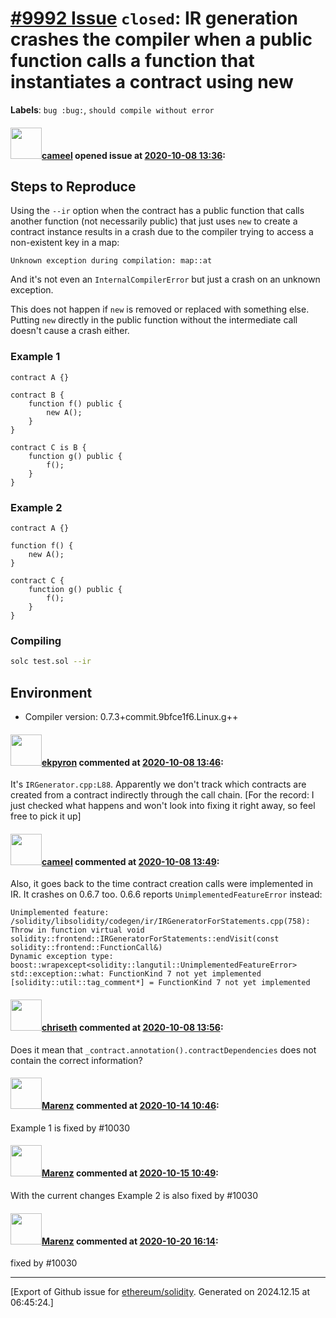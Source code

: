 # [\#9992 Issue](https://github.com/ethereum/solidity/issues/9992) `closed`: IR generation crashes the compiler when a public function calls a function that instantiates a contract using new
**Labels**: `bug :bug:`, `should compile without error`


#### <img src="https://avatars.githubusercontent.com/u/137030?v=4" width="50">[cameel](https://github.com/cameel) opened issue at [2020-10-08 13:36](https://github.com/ethereum/solidity/issues/9992):

## Steps to Reproduce
Using the `--ir` option when the contract has a public function that calls another function (not necessarily public) that just uses `new` to create a contract instance results in a crash due to the compiler trying to access a non-existent key in a map:

```
Unknown exception during compilation: map::at
```

And it's not even an `InternalCompilerError` but just a crash on an unknown exception.

This does not happen if `new` is removed or replaced with something else. Putting `new` directly in the public function without the intermediate call doesn't cause a crash either.

### Example 1
```solidity
contract A {}

contract B {
    function f() public {
        new A();
    }
}

contract C is B {
    function g() public {
        f();
    }
}
```

### Example 2
```solidity
contract A {}

function f() {
    new A();
}

contract C {
    function g() public {
        f();
    }
}
```

### Compiling
```bash
solc test.sol --ir
```

## Environment
- Compiler version: 0.7.3+commit.9bfce1f6.Linux.g++

#### <img src="https://avatars.githubusercontent.com/u/1347491?v=4" width="50">[ekpyron](https://github.com/ekpyron) commented at [2020-10-08 13:46](https://github.com/ethereum/solidity/issues/9992#issuecomment-705579902):

It's ``IRGenerator.cpp:L88``. Apparently we don't track which contracts are created from a contract indirectly through the call chain.
[For the record: I just checked what happens and won't look into fixing it right away, so feel free to pick it up]

#### <img src="https://avatars.githubusercontent.com/u/137030?v=4" width="50">[cameel](https://github.com/cameel) commented at [2020-10-08 13:49](https://github.com/ethereum/solidity/issues/9992#issuecomment-705581478):

Also, it goes back to the time contract creation calls were implemented in IR. It crashes on 0.6.7 too. 0.6.6 reports `UnimplementedFeatureError` instead:
```
Unimplemented feature:
/solidity/libsolidity/codegen/ir/IRGeneratorForStatements.cpp(758): Throw in function virtual void solidity::frontend::IRGeneratorForStatements::endVisit(const solidity::frontend::FunctionCall&)
Dynamic exception type: boost::wrapexcept<solidity::langutil::UnimplementedFeatureError>
std::exception::what: FunctionKind 7 not yet implemented
[solidity::util::tag_comment*] = FunctionKind 7 not yet implemented
```

#### <img src="https://avatars.githubusercontent.com/u/9073706?v=4" width="50">[chriseth](https://github.com/chriseth) commented at [2020-10-08 13:56](https://github.com/ethereum/solidity/issues/9992#issuecomment-705587704):

Does it mean that `_contract.annotation().contractDependencies` does not contain the correct information?

#### <img src="https://avatars.githubusercontent.com/u/424752?u=2d50de05ec528b9b84f8b905a56e90669b0f8927&v=4" width="50">[Marenz](https://github.com/Marenz) commented at [2020-10-14 10:46](https://github.com/ethereum/solidity/issues/9992#issuecomment-708321913):

Example 1 is fixed by #10030

#### <img src="https://avatars.githubusercontent.com/u/424752?u=2d50de05ec528b9b84f8b905a56e90669b0f8927&v=4" width="50">[Marenz](https://github.com/Marenz) commented at [2020-10-15 10:49](https://github.com/ethereum/solidity/issues/9992#issuecomment-709164888):

With the current changes Example 2 is also fixed by #10030

#### <img src="https://avatars.githubusercontent.com/u/424752?u=2d50de05ec528b9b84f8b905a56e90669b0f8927&v=4" width="50">[Marenz](https://github.com/Marenz) commented at [2020-10-20 16:14](https://github.com/ethereum/solidity/issues/9992#issuecomment-712965924):

 fixed by #10030


-------------------------------------------------------------------------------



[Export of Github issue for [ethereum/solidity](https://github.com/ethereum/solidity). Generated on 2024.12.15 at 06:45:24.]

